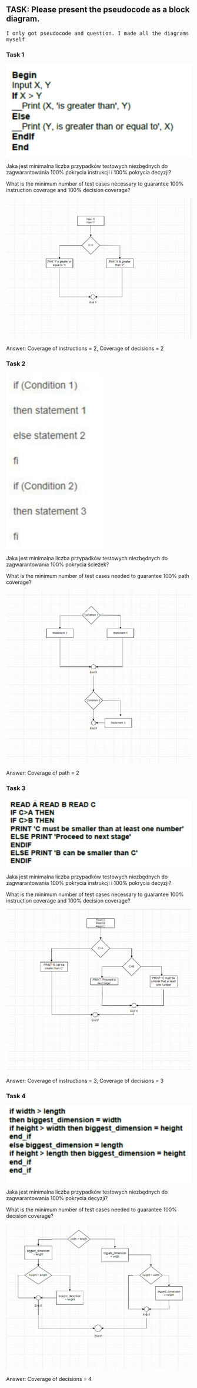 <h2>TASK: Please present the pseudocode as a block diagram.</h2>
<tt>I only got pseudocode and question. I made all the diagrams myself </tt>
<h3>Task 1</h3>
<img src="kod1.PNG">
<p>Jaka jest minimalna liczba przypadków testowych niezbędnych do zagwarantowania 100% pokrycia instrukcji  i 100% pokrycia decyzji?</p>
<p>What is the minimum number of test cases necessary to guarantee 100% instruction coverage and 100% decision coverage?</p>
<img src="schemat 1.PNG">
<p>Answer: Coverage of instructions = 2, Coverage of decisions = 2</p>

<h3>Task 2</h3>
<img src="kod2.PNG">
<p>Jaka jest minimalna liczba przypadków testowych niezbędnych do zagwarantowania 100% pokrycia ścieżek?</p>
<p>What is the minimum number of test cases needed to guarantee 100% path coverage?</p>
<img src="schemat 2.PNG">
<p>Answer: Coverage of path = 2</p>
<h3>Task 3</h3>
<img src="kod3.PNG">
<p>Jaka jest minimalna liczba przypadków testowych niezbędnych do zagwarantowania 100% pokrycia instrukcji i 100% pokrycia decyzji?</p>
<p>What is the minimum number of test cases necessary to guarantee 100% instruction coverage and 100% decision coverage?</p>
<img src="schemat 3.PNG">
<p>Answer: Coverage of instructions = 3, Coverage of decisions = 3</p>
<h3>Task 4</h3>
<img src="kod4.PNG">
<p>Jaka jest minimalna liczba przypadków testowych niezbędnych do zagwarantowania 100% pokrycia decyzji?</p>
<p>What is the minimum number of test cases needed to guarantee 100% decision coverage?</p>
<img src="schemat 4.PNG">
<p>Answer: Coverage of decisions = 4</p>
